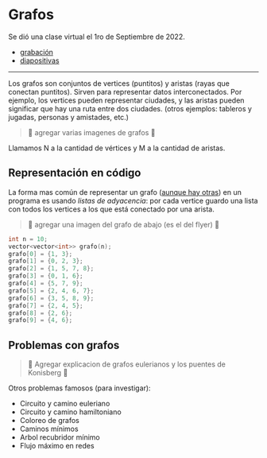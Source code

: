 # Grafos

Se dió una clase virtual el 1ro de Septiembre de 2022.

 - [grabación](https://youtu.be/LwBZqpEdem4)
 - [diapositivas](https://raw.githubusercontent.com/SebastianMestre/taller-oia/master/Diapositivas/2022-09-01%20Grafos%20Arboles%20DFS%20BFS%20Dijkstra%20FloodFill.pdf)

---------------

Los grafos son conjuntos de vertices (puntitos) y aristas (rayas que conectan
puntitos). Sirven para representar datos interconectados. Por ejemplo, los
vertices pueden representar ciudades, y las aristas pueden significar que hay
una ruta entre dos ciudades. (otros ejemplos: tableros y jugadas, personas y
amistades, etc.)

> 📝 agregar varias imagenes de grafos 📝

Llamamos N a la cantidad de vértices y M a la cantidad de aristas.

## Representación en código

La forma mas común de representar un grafo ([aunque hay otras]( representar-grafos )) en un programa es usando *listas de
adyacencia*: por cada vertice guardo una lista con todos los vertices a los que
está conectado por una arista.

> 📝 agregar una imagen del grafo de abajo (es el del flyer) 📝

```c++
int n = 10;
vector<vector<int>> grafo(n);
grafo[0] = {1, 3};
grafo[1] = {0, 2, 3};
grafo[2] = {1, 5, 7, 8};
grafo[3] = {0, 1, 6};
grafo[4] = {5, 7, 9};
grafo[5] = {2, 4, 6, 7};
grafo[6] = {3, 5, 8, 9};
grafo[7] = {2, 4, 5};
grafo[8] = {2, 6};
grafo[9] = {4, 6};
```

## Problemas con grafos

> 📝 Agregar explicacion de grafos eulerianos y los puentes de Konisberg 📝

Otros problemas famosos (para investigar):

- Circuito y camino euleriano
- Circuito y camino hamiltoniano
- Coloreo de grafos
- Caminos mínimos
- Arbol recubridor mínimo
- Flujo máximo en redes
